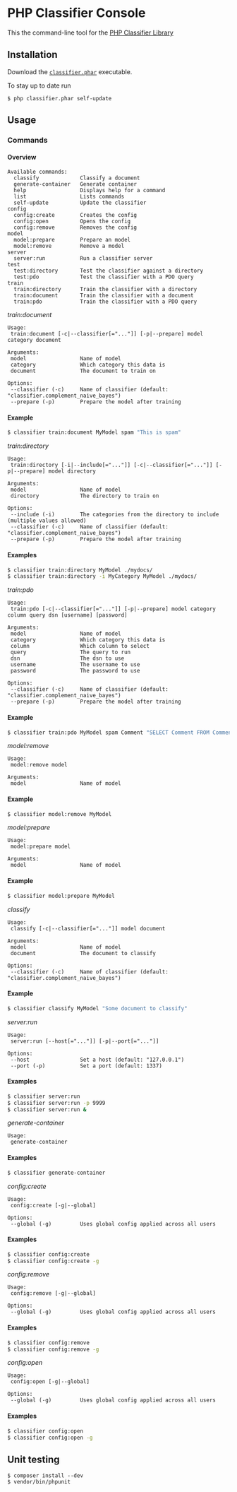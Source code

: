 # PHP Classifier Console

This the command-line tool for the [PHP Classifier Library](https://github.com/camspiers/statistical-classifier)

## Installation

Download the [`classifier.phar`](http://php-classifier.com/classifier.phar) executable.

To stay up to date run

    $ php classifier.phar self-update

## Usage

### Commands

#### Overview

```
Available commands:
  classify             Classify a document
  generate-container   Generate container
  help                 Displays help for a command
  list                 Lists commands
  self-update          Update the classifier
config
  config:create        Creates the config
  config:open          Opens the config
  config:remove        Removes the config
model
  model:prepare        Prepare an model
  model:remove         Remove a model
server
  server:run           Run a classifier server
test
  test:directory       Test the classifier against a directory
  test:pdo             Test the classifier with a PDO query
train
  train:directory      Train the classifier with a directory
  train:document       Train the classifier with a document
  train:pdo            Train the classifier with a PDO query
```

*train:document*

```
Usage:
 train:document [-c|--classifier[="..."]] [-p|--prepare] model category document

Arguments:
 model                 Name of model
 category              Which category this data is
 document              The document to train on

Options:
 --classifier (-c)     Name of classifier (default: "classifier.complement_naive_bayes")
 --prepare (-p)        Prepare the model after training
```

#### Example

```bash
$ classifier train:document MyModel spam "This is spam"
```

*train:directory*

```
Usage:
 train:directory [-i|--include[="..."]] [-c|--classifier[="..."]] [-p|--prepare] model directory

Arguments:
 model                 Name of model
 directory             The directory to train on

Options:
 --include (-i)        The categories from the directory to include (multiple values allowed)
 --classifier (-c)     Name of classifier (default: "classifier.complement_naive_bayes")
 --prepare (-p)        Prepare the model after training

```

#### Examples

```bash
$ classifier train:directory MyModel ./mydocs/
$ classifier train:directory -i MyCategory MyModel ./mydocs/
```

*train:pdo*

```
Usage:
 train:pdo [-c|--classifier[="..."]] [-p|--prepare] model category column query dsn [username] [password]

Arguments:
 model                 Name of model
 category              Which category this data is
 column                Which column to select
 query                 The query to run
 dsn                   The dsn to use
 username              The username to use
 password              The password to use

Options:
 --classifier (-c)     Name of classifier (default: "classifier.complement_naive_bayes")
 --prepare (-p)        Prepare the model after training
```

#### Example

```bash
$ classifier train:pdo MyModel spam Comment "SELECT Comment FROM Comment WHERE Spam = 1" "mysql:dbname=mydb;host=127.0.0.1" root root
```

*model:remove*

```
Usage:
 model:remove model

Arguments:
 model                 Name of model
```

#### Example

```bash
$ classifier model:remove MyModel
```

*model:prepare*

```
Usage:
 model:prepare model

Arguments:
 model                 Name of model
```

#### Example

```bash
$ classifier model:prepare MyModel
```

*classify*

```
Usage:
 classify [-c|--classifier[="..."]] model document

Arguments:
 model                 Name of model
 document              The document to classify

Options:
 --classifier (-c)     Name of classifier (default: "classifier.complement_naive_bayes")
```

#### Example

```bash
$ classifier classify MyModel "Some document to classify"
```

*server:run*

```
Usage:
 server:run [--host[="..."]] [-p|--port[="..."]]

Options:
 --host                Set a host (default: "127.0.0.1")
 --port (-p)           Set a port (default: 1337)
```

#### Examples

```bash
$ classifier server:run
$ classifier server:run -p 9999
$ classifier server:run &
```

*generate-container*

```
Usage:
 generate-container
```

#### Examples

```bash
$ classifier generate-container
```

*config:create*

```
Usage:
 config:create [-g|--global]

Options:
 --global (-g)         Uses global config applied across all users
```

#### Examples

```bash
$ classifier config:create
$ classifier config:create -g
```

*config:remove*

```
Usage:
 config:remove [-g|--global]

Options:
 --global (-g)         Uses global config applied across all users
```

#### Examples

```bash
$ classifier config:remove
$ classifier config:remove -g
```

*config:open*

```
Usage:
 config:open [-g|--global]

Options:
 --global (-g)         Uses global config applied across all users
```

#### Examples

```bash
$ classifier config:open
$ classifier config:open -g
```

## Unit testing
    $ composer install --dev
    $ vendor/bin/phpunit